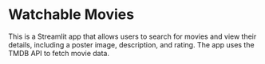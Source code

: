 # Watchable Movies
This is a Streamlit app that allows users to search for movies and view their details, including a poster image, description, and rating. The app uses the TMDB API to fetch movie data.